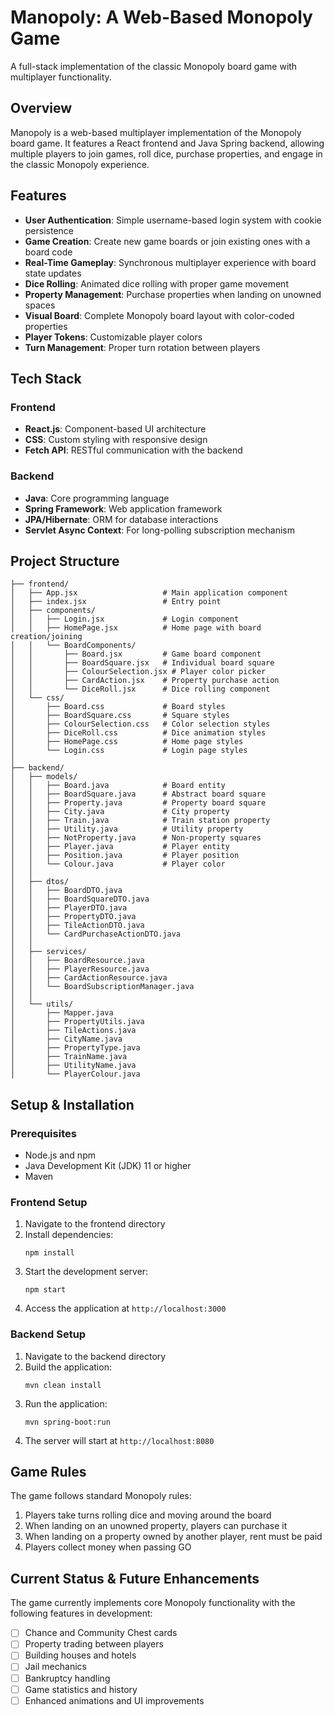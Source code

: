 # Manopoly: A Web-Based Monopoly Game

A full-stack implementation of the classic Monopoly board game with multiplayer functionality.

## Overview

Manopoly is a web-based multiplayer implementation of the Monopoly board game. It features a React frontend and Java Spring backend, allowing multiple players to join games, roll dice, purchase properties, and engage in the classic Monopoly experience.

## Features

- **User Authentication**: Simple username-based login system with cookie persistence
- **Game Creation**: Create new game boards or join existing ones with a board code
- **Real-Time Gameplay**: Synchronous multiplayer experience with board state updates
- **Dice Rolling**: Animated dice rolling with proper game movement
- **Property Management**: Purchase properties when landing on unowned spaces
- **Visual Board**: Complete Monopoly board layout with color-coded properties
- **Player Tokens**: Customizable player colors
- **Turn Management**: Proper turn rotation between players

## Tech Stack

### Frontend
- **React.js**: Component-based UI architecture
- **CSS**: Custom styling with responsive design
- **Fetch API**: RESTful communication with the backend

### Backend
- **Java**: Core programming language
- **Spring Framework**: Web application framework
- **JPA/Hibernate**: ORM for database interactions
- **Servlet Async Context**: For long-polling subscription mechanism

## Project Structure

```
├── frontend/
│   ├── App.jsx                   # Main application component
│   ├── index.jsx                 # Entry point
│   ├── components/
│   │   ├── Login.jsx             # Login component
│   │   ├── HomePage.jsx          # Home page with board creation/joining
│   │   └── BoardComponents/
│   │       ├── Board.jsx         # Game board component
│   │       ├── BoardSquare.jsx   # Individual board square
│   │       ├── ColourSelection.jsx # Player color picker
│   │       ├── CardAction.jsx    # Property purchase action
│   │       └── DiceRoll.jsx      # Dice rolling component
│   └── css/
│       ├── Board.css             # Board styles
│       ├── BoardSquare.css       # Square styles
│       ├── ColourSelection.css   # Color selection styles
│       ├── DiceRoll.css          # Dice animation styles
│       ├── HomePage.css          # Home page styles
│       └── Login.css             # Login page styles
│
├── backend/
│   ├── models/
│   │   ├── Board.java            # Board entity
│   │   ├── BoardSquare.java      # Abstract board square
│   │   ├── Property.java         # Property board square
│   │   ├── City.java             # City property
│   │   ├── Train.java            # Train station property
│   │   ├── Utility.java          # Utility property
│   │   ├── NotProperty.java      # Non-property squares
│   │   ├── Player.java           # Player entity
│   │   ├── Position.java         # Player position
│   │   └── Colour.java           # Player color
│   │
│   ├── dtos/
│   │   ├── BoardDTO.java
│   │   ├── BoardSquareDTO.java
│   │   ├── PlayerDTO.java
│   │   ├── PropertyDTO.java
│   │   ├── TileActionDTO.java
│   │   └── CardPurchaseActionDTO.java
│   │
│   ├── services/
│   │   ├── BoardResource.java
│   │   ├── PlayerResource.java
│   │   ├── CardActionResource.java
│   │   └── BoardSubscriptionManager.java
│   │
│   └── utils/
│       ├── Mapper.java
│       ├── PropertyUtils.java
│       ├── TileActions.java
│       ├── CityName.java
│       ├── PropertyType.java
│       ├── TrainName.java
│       ├── UtilityName.java
│       └── PlayerColour.java
```

## Setup & Installation

### Prerequisites
- Node.js and npm
- Java Development Kit (JDK) 11 or higher
- Maven

### Frontend Setup
1. Navigate to the frontend directory
2. Install dependencies:
   ```
   npm install
   ```
3. Start the development server:
   ```
   npm start
   ```
4. Access the application at `http://localhost:3000`

### Backend Setup
1. Navigate to the backend directory
2. Build the application:
   ```
   mvn clean install
   ```
3. Run the application:
   ```
   mvn spring-boot:run
   ```
4. The server will start at `http://localhost:8080`

## Game Rules

The game follows standard Monopoly rules:

1. Players take turns rolling dice and moving around the board
2. When landing on an unowned property, players can purchase it
3. When landing on a property owned by another player, rent must be paid
4. Players collect money when passing GO

## Current Status & Future Enhancements

The game currently implements core Monopoly functionality with the following features in development:

- [ ] Chance and Community Chest cards
- [ ] Property trading between players
- [ ] Building houses and hotels
- [ ] Jail mechanics
- [ ] Bankruptcy handling
- [ ] Game statistics and history
- [ ] Enhanced animations and UI improvements